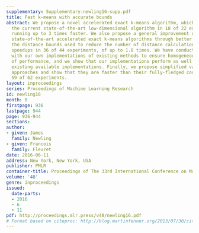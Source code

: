 ```yaml
---
supplementary: Supplementary:newling16-supp.pdf
title: Fast k-means with accurate bounds
abstract: We propose a novel accelerated exact k-means algorithm, which outperforms
  the current state-of-the-art low-dimensional algorithm in 18 of 22 experiments,
  running up to 3 times faster. We also propose a general improvement of existing
  state-of-the-art accelerated exact k-means algorithms through better estimates of
  the distance bounds used to reduce the number of distance calculations, obtaining
  speedups in 36 of 44 experiments, of up to 1.8 times. We have conducted experiments
  with our own implementations of existing methods to ensure homogeneous evaluation
  of performance, and we show that our implementations perform as well or better than
  existing available implementations. Finally, we propose simplified variants of standard
  approaches and show that they are faster than their fully-fledged counterparts in
  59 of 62 experiments.
layout: inproceedings
series: Proceedings of Machine Learning Research
id: newling16
month: 0
firstpage: 936
lastpage: 944
page: 936-944
sections: 
author:
- given: James
  family: Newling
- given: Francois
  family: Fleuret
date: 2016-06-11
address: New York, New York, USA
publisher: PMLR
container-title: Proceedings of The 33rd International Conference on Machine Learning
volume: '48'
genre: inproceedings
issued:
  date-parts:
  - 2016
  - 6
  - 11
pdf: http://proceedings.mlr.press/v48/newling16.pdf
# Format based on citeproc: http://blog.martinfenner.org/2013/07/30/citeproc-yaml-for-bibliographies/
---
```


